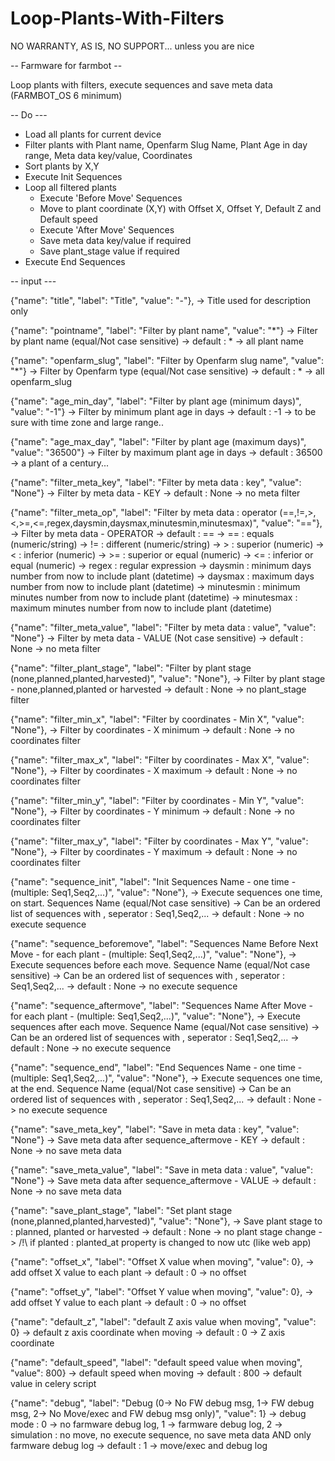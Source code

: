 # Loop-Plants-With-Filters
NO WARRANTY, AS IS, NO SUPPORT... unless you are nice


-- Farmware for farmbot --

Loop plants with filters, execute sequences and save meta data (FARMBOT_OS 6 minimum)


-- Do ---

- Load all plants for current device
- Filter plants with Plant name, Openfarm Slug Name, Plant Age in day range, Meta data key/value, Coordinates
- Sort plants by X,Y
- Execute Init Sequences
- Loop all filtered plants
    - Execute 'Before Move' Sequences
    - Move to plant coordinate (X,Y) with Offset X, Offset Y, Default Z and Default speed
    - Execute 'After Move' Sequences
    - Save meta data key/value if required
    - Save plant_stage value if required
- Execute End Sequences



-- input ---


  {"name": "title", "label": "Title", "value": "-"},
-> Title used for description only

  {"name": "pointname", "label": "Filter by plant name", "value": "*"}
-> Filter by plant name (equal/Not case sensitive)
-> default : * -> all plant name 
  
  {"name": "openfarm_slug", "label": "Filter by Openfarm slug name", "value": "*"}
-> Filter by Openfarm type (equal/Not case sensitive)
-> default : * -> all openfarm_slug

  {"name": "age_min_day", "label": "Filter by plant age (minimum days)", "value": "-1"}
-> Filter by minimum plant age in days
-> default : -1 -> to be sure with time zone and large range..
  
  {"name": "age_max_day", "label": "Filter by plant age (maximum days)", "value": "36500"}
-> Filter by maximum plant age in days
-> default : 36500 -> a plant of a century...

  {"name": "filter_meta_key", "label": "Filter by meta data : key", "value": "None"}
-> Filter by meta data - KEY
-> default : None -> no meta filter

 {"name": "filter_meta_op", "label": "Filter by meta data : operator (==,!=,>,<,>=,<=,regex,daysmin,daysmax,minutesmin,minutesmax)", "value": "=="},
-> Filter by meta data - OPERATOR
-> default : == 
-> ==    : equals (numeric/string)
-> !=    : different (numeric/string)
-> >     : superior (numeric)
-> <     : inferior (numeric)
-> >=    : superior or equal (numeric)
-> <=    : inferior or equal (numeric)
-> regex : regular expression
-> daysmin : minimum days number from now to include plant (datetime)
-> daysmax : maximum days number from now to include plant (datetime)
-> minutesmin : minimum minutes number from now to include plant (datetime)
-> minutesmax : maximum minutes number from now to include plant (datetime)

  {"name": "filter_meta_value", "label": "Filter by meta data : value", "value": "None"}
-> Filter by meta data - VALUE (Not case sensitive)
-> default : None -> no meta filter

  {"name": "filter_plant_stage", "label": "Filter by plant stage (none,planned,planted,harvested)", "value": "None"},
-> Filter by plant stage - none,planned,planted or harvested
-> default : None -> no plant_stage filter

  {"name": "filter_min_x", "label": "Filter by coordinates - Min X", "value": "None"},
-> Filter by coordinates - X minimum
-> default : None -> no coordinates filter

  {"name": "filter_max_x", "label": "Filter by coordinates - Max X", "value": "None"},
-> Filter by coordinates - X maximum
-> default : None -> no coordinates filter

  {"name": "filter_min_y", "label": "Filter by coordinates - Min Y", "value": "None"},
-> Filter by coordinates - Y minimum
-> default : None -> no coordinates filter

  {"name": "filter_max_y", "label": "Filter by coordinates - Max Y", "value": "None"},
-> Filter by coordinates - Y maximum
-> default : None -> no coordinates filter

  {"name": "sequence_init", "label": "Init Sequences Name - one time - (multiple: Seq1,Seq2,...)", "value": "None"},
-> Execute sequences one time, on start. Sequences Name (equal/Not case sensitive)
-> Can be an ordered list of sequences with , seperator : Seq1,Seq2,...
-> default : None -> no execute sequence

  {"name": "sequence_beforemove", "label": "Sequences Name Before Next Move - for each plant - (multiple: Seq1,Seq2,...)", "value": "None"},
-> Execute sequences before each move. Sequence Name (equal/Not case sensitive)
-> Can be an ordered list of sequences with , seperator : Seq1,Seq2,...
-> default : None -> no execute sequence
  
  {"name": "sequence_aftermove", "label": "Sequences Name After Move - for each plant - (multiple: Seq1,Seq2,...)", "value": "None"},
-> Execute sequences after each move. Sequence Name (equal/Not case sensitive)
-> Can be an ordered list of sequences with , seperator : Seq1,Seq2,...
-> default : None -> no execute sequence

  {"name": "sequence_end", "label": "End Sequences Name - one time - (multiple: Seq1,Seq2,...)", "value": "None"},
-> Execute sequences one time, at the end. Sequence Name (equal/Not case sensitive)
-> Can be an ordered list of sequences with , seperator : Seq1,Seq2,...
-> default : None -> no execute sequence

  {"name": "save_meta_key", "label": "Save in meta data : key", "value": "None"}
-> Save meta data after sequence_aftermove - KEY
-> default : None -> no save meta data

  {"name": "save_meta_value", "label": "Save in meta data : value", "value": "None"}
-> Save meta data after sequence_aftermove - VALUE
-> default : None -> no save meta data

  {"name": "save_plant_stage", "label": "Set plant stage (none,planned,planted,harvested)", "value": "None"},
-> Save plant stage to : planned, planted or harvested
-> default : None -> no plant stage change
-> /!\ if planted : planted_at property is changed to now utc (like web app)

  {"name": "offset_x", "label": "Offset X value when moving", "value": 0},
-> add offset X value to each plant
-> default : 0 -> no offset

  {"name": "offset_y", "label": "Offset Y value when moving", "value": 0},
-> add offset Y value to each plant
-> default : 0 -> no offset

  {"name": "default_z", "label": "default Z axis value when moving", "value": 0}
-> default z axis coordinate when moving
-> default : 0 -> Z axis coordinate

  {"name": "default_speed", "label": "default speed value when moving", "value": 800}
-> default speed when moving
-> default : 800 -> default value in celery script

  {"name": "debug", "label": "Debug (0-> No FW debug msg, 1-> FW debug msg, 2-> No Move/exec and FW debug msg only)", "value": 1}
-> debug mode : 0 -> no farmware debug log, 1 -> farmware debug log, 2 -> simulation : no move, no execute sequence, no save meta data AND only farmware debug log
-> default : 1 -> move/exec and debug log


